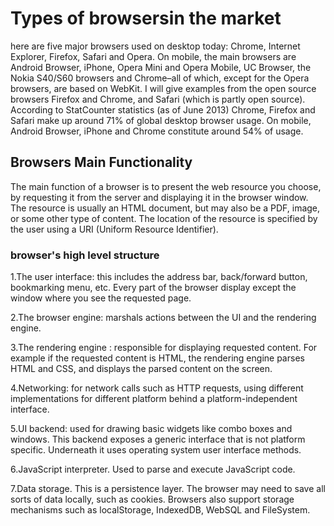 <!DOCTYPE html>
<html lang="en">
  <head>
  <meta charset="utf-8">
  <title>How Browsers Work</title>
  <a href="http://www.html5rocks.com/en/tutorials/internals/howbrowserswork/"></a>
  </head>
  <body>
  
   <h1>Types of browsersin the market</h1>
   
  <p>here are five major browsers used on desktop today: Chrome, Internet Explorer, Firefox, Safari and Opera. On mobile, the main browsers are Android Browser, iPhone, Opera Mini and Opera Mobile, UC Browser, the Nokia S40/S60 browsers and Chrome–all of which, except for the Opera browsers, are based on WebKit. I will give examples from the open source browsers Firefox and Chrome, and Safari (which is partly open source). According to StatCounter statistics (as of June 2013) Chrome, Firefox and Safari make up around 71% of global desktop browser usage. On mobile, Android Browser, iPhone and Chrome constitute around 54% of usage. </p>
  
  
  <h2>Browsers Main Functionality</h2>
  
  <p>The main function of a browser is to present the web resource you choose, by requesting it from the server and displaying it in the browser window. The resource is usually an HTML document, but may also be a PDF, image, or some other type of content. The location of the resource is specified by the user using a URI (Uniform Resource Identifier). </p>
  
  
  <h3>browser's high level structure</h3>
  
  <p>1.The user interface: this includes the address bar, back/forward button, bookmarking menu, etc. Every part of the browser display except the window where you see the requested page. </p>
  
  <p>2.The browser engine: marshals actions between the UI and the rendering engine.</p>
  
  <p>3.The rendering engine : responsible for displaying requested content. For example if the requested content is HTML, the rendering engine parses HTML and CSS, and displays the parsed content on the screen.</p>
  
  <p>4.Networking: for network calls such as HTTP requests, using different implementations for different platform behind a platform-independent interface.</p>
  
  <p>5.UI backend: used for drawing basic widgets like combo boxes and windows. This backend exposes a generic interface that is not platform specific. Underneath it uses operating system user interface methods.</p>
  
  <p>6.JavaScript interpreter. Used to parse and execute JavaScript code.</p>
  
  <p>7.Data storage. This is a persistence layer. The browser may need to save all sorts of data locally, such as cookies. Browsers also support storage mechanisms such as localStorage, IndexedDB, WebSQL and FileSystem.</p>
  
  
  </body>
</html>
